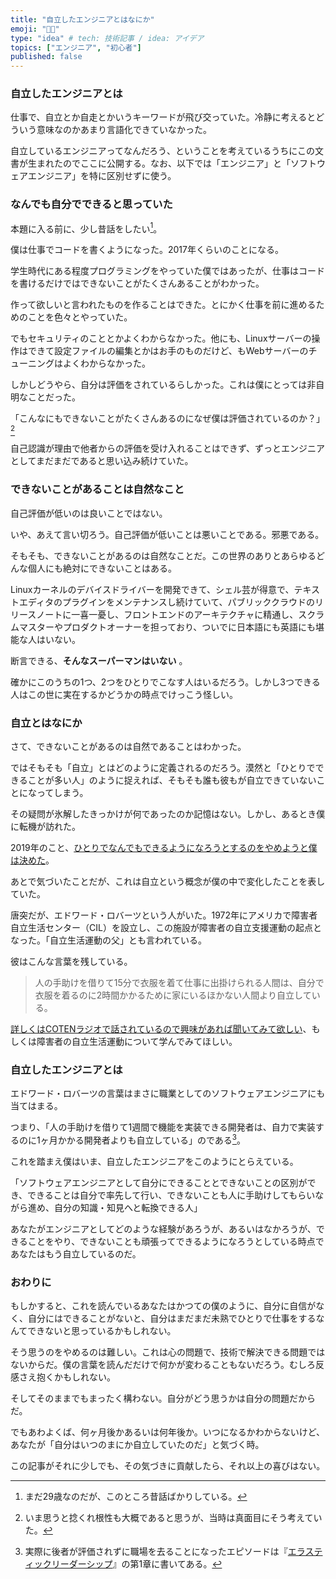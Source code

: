 ```yaml
---
title: "自立したエンジニアとはなにか"
emoji: "🧑‍💻"
type: "idea" # tech: 技術記事 / idea: アイデア
topics: ["エンジニア", "初心者"]
published: false
---
```


### 自立したエンジニアとは

仕事で、自立とか自走とかいうキーワードが飛び交っていた。冷静に考えるとどういう意味なのかあまり言語化できていなかった。

自立しているエンジニアってなんだろう、ということを考えているうちにこの文書が生まれたのでここに公開する。なお、以下では「エンジニア」と「ソフトウェアエンジニア」を特に区別せずに使う。

### なんでも自分でできると思っていた

本題に入る前に、少し昔話をしたい[^1]。

[^1]: まだ29歳なのだが、このところ昔話ばかりしている。

僕は仕事でコードを書くようになった。2017年くらいのことになる。

学生時代にある程度プログラミングをやっていた僕ではあったが、仕事はコードを書けるだけではできないことがたくさんあることがわかった。

作って欲しいと言われたものを作ることはできた。とにかく仕事を前に進めるためのことを色々とやっていた。

でもセキュリティのこととかよくわからなかった。他にも、Linuxサーバーの操作はできて設定ファイルの編集とかはお手のものだけど、もWebサーバーのチューニングはよくわからなかった。

しかしどうやら、自分は評価をされているらしかった。これは僕にとっては非自明なことだった。

「こんなにもできないことがたくさんあるのになぜ僕は評価されているのか？」[^2]

[^2]: いま思うと捻くれ根性も大概であると思うが、当時は真面目にそう考えていた。

自己認識が理由で他者からの評価を受け入れることはできず、ずっとエンジニアとしてまだまだであると思い込み続けていた。

### できないことがあることは自然なこと

自己評価が低いのは良いことではない。

いや、あえて言い切ろう。自己評価が低いことは悪いことである。邪悪である。

そもそも、できないことがあるのは自然なことだ。この世界のありとあらゆるどんな個人にも絶対にできないことはある。

Linuxカーネルのデバイスドライバーを開発できて、シェル芸が得意で、テキストエディタのプラグインをメンテナンスし続けていて、パブリッククラウドのリリースノートに一喜一憂し、フロントエンドのアーキテクチャに精通し、スクラムマスターやプロダクトオーナーを担っており、ついでに日本語にも英語にも堪能な人はいない。

断言できる、**そんなスーパーマンはいない** 。

確かにこのうちの1つ、2つをひとりでこなす人はいるだろう。しかし3つできる人はこの世に実在するかどうかの時点でけっこう怪しい。

### 自立とはなにか

さて、できないことがあるのは自然であることはわかった。

ではそもそも「自立」とはどのように定義されるのだろう。漠然と「ひとりでできることが多い人」のように捉えれば、そもそも誰も彼もが自立できていないことになってしまう。

その疑問が氷解したきっかけが何であったのか記憶はない。しかし、あるとき僕に転機が訪れた。

2019年のこと、[ひとりでなんでもできるようになろうとするのをやめようと僕は決めた](https://blog.515hikaru.net/entry/2019/12/09/000800)。

あとで気づいたことだが、これは自立という概念が僕の中で変化したことを表していた。

唐突だが、エドワード・ロバーツという人がいた。1972年にアメリカで障害者自立生活センター（CIL）を設立し、この施設が障害者の自立支援運動の起点となった。「自立生活運動の父」とも言われている。

彼はこんな言葉を残している。

> 人の手助けを借りて15分で衣服を着て仕事に出掛けられる人間は、自分で衣服を着るのに2時間かかるために家にいるほかない人間より自立している。

[詳しくはCOTENラジオで話されているので興味があれば聞いてみて欲しい](https://open.spotify.com/episode/3uOYxBmAm0vHMduNylQrt5?si=83874a09870f4559)、もしくは障害者の自立生活運動について学んでみてほしい。

### 自立したエンジニアとは

エドワード・ロバーツの言葉はまさに職業としてのソフトウェアエンジニアにも当てはまる。

つまり、「人の手助けを借りて1週間で機能を実装できる開発者は、自力で実装するのに1ヶ月かかる開発者よりも自立している」のである[^3]。

[^3]: 実際に後者が評価されずに職場を去ることになったエピソードは『[エラスティックリーダーシップ](https://amzn.to/3NMhL52)』の第1章に書いてある。

これを踏まえ僕はいま、自立したエンジニアをこのようにとらえている。

「ソフトウェアエンジニアとして自分にできることとできないことの区別ができ、できることは自分で率先して行い、できないことも人に手助けしてもらいながら進め、自分の知識・知見へと転換できる人」

あなたがエンジニアとしてどのような経験があろうが、あるいはなかろうが、できることをやり、できないことも頑張ってできるようになろうとしている時点であなたはもう自立しているのだ。

### おわりに

もしかすると、これを読んでいるあなたはかつての僕のように、自分に自信がなく、自分にはできることがないと、自分はまだまだ未熟でひとりで仕事をするなんてできないと思っているかもしれない。

そう思うのをやめるのは難しい。これは心の問題で、技術で解決できる問題ではないからだ。僕の言葉を読んだだけで何かが変わることもないだろう。むしろ反感さえ抱くかもしれない。

そしてそのままでもまったく構わない。自分がどう思うかは自分の問題だからだ。

でもあわよくば、何ヶ月後かあるいは何年後か。いつになるかわからないけど、あなたが「自分はいつのまにか自立していたのだ」と気づく時。

この記事がそれに少しでも、その気づきに貢献したら、それ以上の喜びはない。
